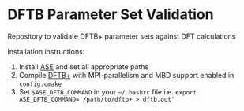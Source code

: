 # DFTB Parameter Set Validation
Repository to validate DFTB+ parameter sets against DFT calculations

Installation instructions:
1. Install [ASE](https://gitlab.com/ase/ase) and set all appropriate paths
2. Compile [DFTB+](https://github.com/dftbplus/dftbplus) with MPI-parallelism and MBD support enabled in `config.cmake`
3. Set `$ASE_DFTB_COMMAND` in your `~/.bashrc` file i.e. `export ASE_DFTB_COMMAND='/path/to/dftb+ > dftb.out'`
